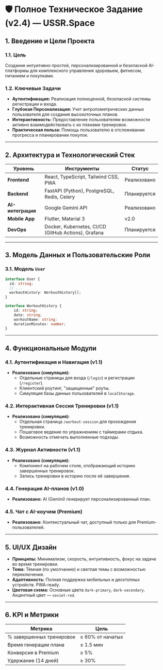 
# 🛡️ Полное Техническое Задание (v2.4) — USSR.Space

## 1. Введение и Цели Проекта

### 1.1. Цель
Создание интуитивно простой, персонализированной и безопасной AI-платформы для комплексного управления здоровьем, фитнесом, питанием и покупками.

### 1.2. Ключевые Задачи
*   **Аутентификация:** Реализация полноценной, безопасной системы регистрации и входа.
*   **Глубокая Персонализация:** Учет антропометрических данных пользователя для создания высокоточных планов.
*   **Интерактивность:** Предоставление пользователям возможности активно взаимодействовать с их планами тренировок.
*   **Практическая польза:** Помощь пользователю в отслеживании прогресса и планировании покупок.

---

## 2. Архитектура и Технологический Стек

| Уровень         | Инструменты                                         | Статус        |
|-----------------|-----------------------------------------------------|---------------|
| **Frontend**    | React, TypeScript, Tailwind CSS, PWA                | Реализовано   |
| **Backend**     | FastAPI (Python), PostgreSQL, Redis, Celery         | Планируется   |
| **AI-интеграция** | Google Gemini API                                   | Реализовано   |
| **Mobile App**  | Flutter, Material 3                                 | v2.0          |
| **DevOps**      | Docker, Kubernetes, CI/CD (GitHub Actions), Grafana | Планируется   |

---

## 3. Модель Данных и Пользовательские Роли

### 3.1. Модель `User`
```typescript
interface User {
  id: string;
  // ...
  workoutHistory: WorkoutHistory[];
}

interface WorkoutHistory {
    id: string;
    date: string;
    workoutName: string;
    durationMinutes: number;
}
```

---

## 4. Функциональные Модули

### 4.1. Аутентификация и Навигация (v1.1)
*   **Реализовано (симуляция):**
    *   Отдельные страницы для входа (`/login`) и регистрации (`/register`).
    *   Клиентский роутинг, "защищенные" роуты.
    *   Симуляция базы данных пользователей в `localStorage`.

### 4.2. Интерактивная Сессия Тренировки (v1.1)
*   **Реализовано (симуляция):**
    *   Отдельная страница `/workout-session` для прохождения тренировки.
    *   Пошаговое ведение по упражнениям с таймерами отдыха.
    *   Возможность отмечать выполненные подходы.

### 4.3. Журнал Активности (v1.1)
*   **Реализовано (симуляция):**
    *   Компонент на рабочем столе, отображающий историю завершенных тренировок.
    *   Запись тренировки в историю после её завершения.

### 4.4. Генерация AI-планов (v1.0)
*   **Реализовано:** AI (Gemini) генерирует персонализированный план.

### 4.5. Чат с AI-коучем (Premium)
*   **Реализовано:** Контекстуальный чат, доступный только для Premium-пользователей.

---

## 5. UI/UX Дизайн

*   **Принципы:** Минимализм, скорость, интуитивность, фокус на задаче во время тренировки.
*   **Тема:** Тёмная (по умолчанию) и светлая темы с возможностью переключения.
*   **Адаптивность:** Полная поддержка мобильных и десктопных устройств. PWA-ready.
*   **Цветовая схема:** Основные цвета `dark-primary`, `dark-secondary`. Акцентный цвет — `soviet-red`.

---

## 6. KPI и Метрики

| Метрика                    | Цель                 |
| -------------------------- | -------------------- |
| % завершенных тренировок   | ≥ 60% от начатых     |
| Время генерации плана      | ≤ 1.5 мин            |
| Конверсия в Premium        | ≥ 5%                 |
| Удержание (14 дней)        | ≥ 30%                |